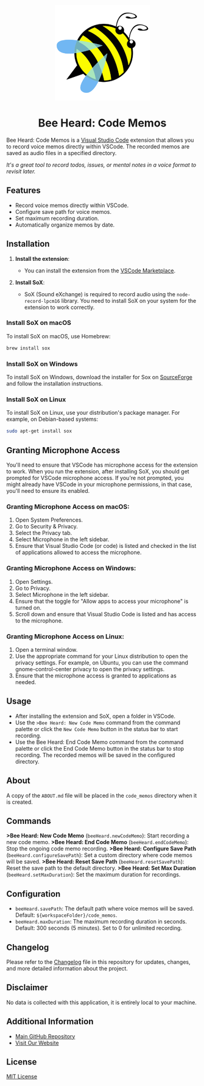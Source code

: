 <div align="center">
    <a href="https://beeheard.com" target="_blank">
        <img src="./docs/images/icon.png" width="250" height="250"/>
    </a>
</div>
<h1 align="center">Bee Heard: Code Memos</h1>

Bee Heard: Code Memos is a <a href="https://code.visualstudio.com/" target="_blank">Visual Studio Code</a> extension that allows you to record voice memos directly within VSCode. The recorded memos are saved as audio files in a specified directory. 

_It's a great tool to record todos, issues, or mental notes in a voice format to revisit later._

## Features

- Record voice memos directly within VSCode.
- Configure save path for voice memos.
- Set maximum recording duration.
- Automatically organize memos by date.

## Installation

1. **Install the extension**:
    - You can install the extension from the [VSCode Marketplace](https://marketplace.visualstudio.com/).

2. **Install SoX**:
    - SoX (Sound eXchange) is required to record audio using the `node-record-lpcm16` library. You need to install SoX on your system for the extension to work correctly.

### Install SoX on macOS

To install SoX on macOS, use Homebrew:
```sh
brew install sox
```

### Install SoX on Windows

To install SoX on Windows, download the installer for Sox on [SourceForge](https://sourceforge.net/projects/sox/) and follow the installation instructions.

### Install SoX on Linux

To install SoX on Linux, use your distribution's package manager. For example, on Debian-based systems:
```sh
sudo apt-get install sox
```

## Granting Microphone Access

You'll need to ensure that VSCode has microphone access for the extension to work.
When you run the extension, after installing SoX, you should get prompted for VSCode microphone access.
If you're not prompted, you might already have VSCode in your microphone permissions, in that case, you'll need to ensure its enabled.

### Granting Microphone Access on macOS:

1. Open System Preferences.
2. Go to Security & Privacy.
3. Select the Privacy tab.
4. Select Microphone in the left sidebar.
5. Ensure that Visual Studio Code (or code) is listed and checked in the list of applications allowed to access the microphone.

### Granting Microphone Access on Windows:

1. Open Settings.
2. Go to Privacy.
3. Select Microphone in the left sidebar.
5. Ensure that the toggle for "Allow apps to access your microphone" is turned on.
6. Scroll down and ensure that Visual Studio Code is listed and has access to the microphone.

### Granting Microphone Access on Linux:

1. Open a terminal window.
2. Use the appropriate command for your Linux distribution to open the privacy settings. For example, on Ubuntu, you can use the command gnome-control-center privacy to open the privacy settings.
3. Ensure that the microphone access is granted to applications as needed.

## Usage

* After installing the extension and SoX, open a folder in VSCode.
* Use the ``>Bee Heard: New Code Memo`` command from the command palette or click the ``New Code Memo`` button in the status bar to start recording.
* Use the Bee Heard: End Code Memo command from the command palette or click the End Code Memo button in the status bar to stop recording.
The recorded memos will be saved in the configured directory.

## About

A copy of the `ABOUT.md` file will be placed in the `code_memos` directory when it is created.

## Commands

**>Bee Heard: New Code Memo** (`beeHeard.newCodeMemo`): Start recording a new code memo.
**>Bee Heard: End Code Memo** (`beeHeard.endCodeMemo`): Stop the ongoing code memo recording.
**>Bee Heard: Configure Save Path** (`beeHeard.configureSavePath`): Set a custom directory where code memos will be saved.
**>Bee Heard: Reset Save Path** (`beeHeard.resetSavePath`): Reset the save path to the default directory.
**>Bee Heard: Set Max Duration** (`beeHeard.setMaxDuration`): Set the maximum duration for recordings.

## Configuration

- `beeHeard.savePath`: The default path where voice memos will be saved. Default: `${workspaceFolder}/code_memos`.
- `beeHeard.maxDuration`: The maximum recording duration in seconds. Default: 300 seconds (5 minutes). Set to 0 for unlimited recording.

## Changelog

Please refer to the [Changelog](.github/CHANGELOG.md) file in this repository for updates, changes, and more detailed information about the project.

## Disclaimer

No data is collected with this application, it is entirely local to your machine.

## Additional Information

- [Main GitHub Repository](https://github.com/Night-Owl-Labs/Bee-Heard-Code-Memos)
- [Visit Our Website](https://beeheard.com)

## License

[MIT License](./LICENSE)
